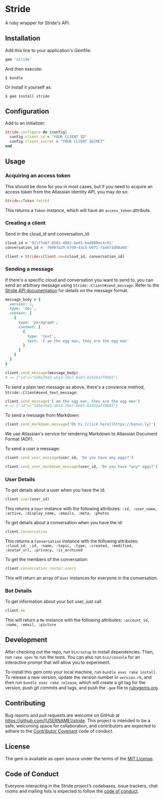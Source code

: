 # Stride

A ruby wrapper for Stride's API.

## Installation

Add this line to your application's Gemfile:

```ruby
gem 'stride'
```

And then execute:

    $ bundle

Or install it yourself as:

    $ gem install stride

## Configuration

Add to an initializer:

```ruby
Stride.configure do |config|
  config.client_id = "YOUR CLIENT ID"
  config.client_secret = "YOUR CLIENT SECRET"
end
```

## Usage

### Acquiring an access token

This should be done for you in most cases, but if you need to acquire an access token from the Atlassian Identity API, you may do so:

```ruby
Stride::Token.fetch!
```

This returns a `Token` instance, which will have an `access_token` attribute.

### Creating a client

Send in the cloud_id and conversation_id:

```ruby
cloud_id = '911f7ab7-0581-4082-bed3-bad889ec4c91'
conversation_id = '76987a29-b7d9-43c5-b071-7aab71d88a6b'

client = Stride::Client.new(cloud_id, conversation_id)
```

### Sending a message

If there's a specific cloud and conversation you want to send to, you can send an arbitrary message using `Stride::Client#send_message`. Refer to the [Stride API documentation](https://developer.atlassian.com/cloud/stride/blocks/message-format/) for details on the message format.

```ruby
message_body = {
  version: 1,
  type: 'doc',
  content: [
    {
      type: 'paragraph',
      content: [
        {
          type: 'text',
          text: 'I am the egg man, they are the egg men'
        }
      ]
    }
  ]
}

client.send_message(message_body)
# => {"id"=>"5d6e39d3-ab1d-10e7-be03-02420aff0003"}
```

To send a plain text message as above, there's a convience method, `Stride::Client#send_text_message`:

```ruby
client.send_message('I am the egg man, they are the egg men')
# => {"id"=>"5d6e39d3-ab1d-10e7-be03-02420aff0003"}
```

To send a message from Markdown:

```ruby
client.send_markdown_message('Oh hi [click here](https://bonus.ly)')
```

We use Atlassian's service for rendering Markdown to Atlassian Document Format (ADF).

To send a user a message:

```ruby
client.send_user_message(user_id, 'Do you have any eggs?')

client.send_user_markdown_message(user_id, 'Do you have *any* eggs?')
```

### User Details

To get details about a user when you have the id:

```ruby
client.user(user_id)
```

This returns a `User` instance with the following attributes:
`:id, :user_name, :active, :display_name, :emails, :meta, :photos`

To get details about a conversation when you have the id:

```ruby
client.conversation
```

This returns a `Conversation` instance with the following attributes:
`:cloud_id, :id, :name, :topic, :type, :created, :modified, :avatar_url, :privacy, :is_archived`

To get the members of the conversation:

```ruby
client.conversation_roster.users
```

This will return an array of `User` instances for everyone in the conversation.

### Bot Details

To get information about your bot user, just call

```ruby
client.me
```

This will return a `Me` instance with the following attributes:
`:account_id, :name, :email, :picture`

## Development

After checking out the repo, run `bin/setup` to install dependencies. Then, run `rake spec` to run the tests. You can also run `bin/console` for an interactive prompt that will allow you to experiment.

To install this gem onto your local machine, run `bundle exec rake install`. To release a new version, update the version number in `version.rb`, and then run `bundle exec rake release`, which will create a git tag for the version, push git commits and tags, and push the `.gem` file to [rubygems.org](https://rubygems.org).

## Contributing

Bug reports and pull requests are welcome on GitHub at https://github.com/[USERNAME]/stride. This project is intended to be a safe, welcoming space for collaboration, and contributors are expected to adhere to the [Contributor Covenant](http://contributor-covenant.org) code of conduct.

## License

The gem is available as open source under the terms of the [MIT License](http://opensource.org/licenses/MIT).

## Code of Conduct

Everyone interacting in the Stride project’s codebases, issue trackers, chat rooms and mailing lists is expected to follow the [code of conduct](https://github.com/[USERNAME]/stride/blob/master/CODE_OF_CONDUCT.md).
